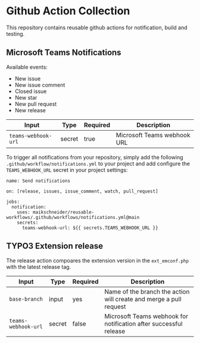 # Github Action Collection

This repository contains reusable github actions for notification, build and testing.

## Microsoft Teams Notifications
    
Available events:

* New issue
* New issue comment
* Closed issue
* New star
* New pull request
* New release

Input|Type|Required|Description
-|-|-|-
`teams-webhook-url`|secret|true|Microsoft Teams webhook URL

To trigger all notifications from your repository, simply add the following `.github/workflow/notifications.yml` to your project and add configure the `TEAMS_WEBHOOK_URL` secret in your project settings:

```
name: Send notifications

on: [release, issues, issue_comment, watch, pull_request]

jobs:
  notification:
    uses: maikschneider/reusable-workflows/.github/workflows/notifications.yml@main
    secrets:
      teams-webhook-url: ${{ secrets.TEAMS_WEBHOOK_URL }}
```

## TYPO3 Extension release

The release action compoares the extension version in the `ext_emconf.php` with the latest release tag. 

Input|Type|Required|Description
-|-|-|-
`base-branch`|input|yes|Name of the branch the action will create and merge a pull request
`teams-webhook-url`|secret|false|Microsoft Teams webhook for notification after successful release

```

```